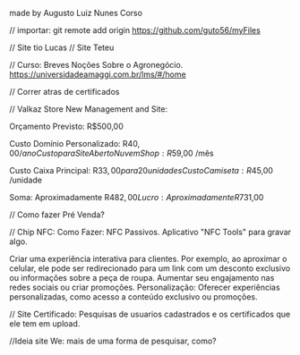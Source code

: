 made by Augusto Luiz Nunes Corso

// importar:
git remote add origin https://github.com/guto56/myFiles

// Site tio Lucas
// Site Teteu

// Curso: Breves Noções Sobre o Agronegócio.
https://universidadeamaggi.com.br/lms/#/home

// Correr atras de certificados

// Valkaz Store New Management and Site:

Orçamento Previsto: R$500,00

Custo Domínio Personalizado: R$40,00 /ano
Custo para Site Aberto NuvemShop: R$59,00 /mês

Custo Caixa Principal: R$33,00 para 20unidades
Custo Camiseta: R$45,00 /unidade

Soma: Aproximadamente R$482,00
Lucro: Aproximadamente R$731,00

// Como fazer Pré Venda?

// Chip NFC:
Como Fazer:
NFC Passivos.
Aplicativo "NFC Tools" para gravar algo.

Criar uma experiência interativa para clientes. Por exemplo, ao aproximar o celular, ele pode ser redirecionado para um link com um desconto exclusivo ou informações sobre a peça de roupa.
Aumentar seu engajamento nas redes sociais ou criar promoções.
Personalização: Oferecer experiências personalizadas, como acesso a conteúdo exclusivo ou promoções.

// Site Certificado:
Pesquisas de usuarios cadastrados e os certificados que ele tem em upload.

//Ideia site We: mais de uma forma de pesquisar, como?